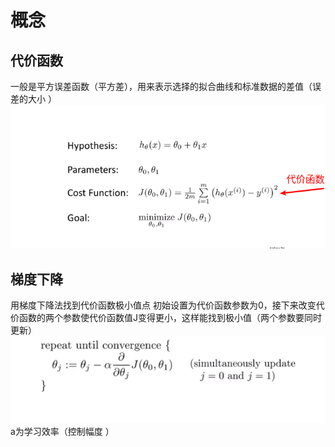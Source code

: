 # 概念

## 代价函数
一般是平方误差函数（平方差），用来表示选择的拟合曲线和标准数据的差值（误差的大小 ）
![](./images/代价函数.png)

## 梯度下降
用梯度下降法找到代价函数极小值点
初始设置为代价函数参数为0，接下来改变代价函数的两个参数使代价函数值J变得更小，这样能找到极小值（两个参数要同时更新）
 ![](./images/梯度下降.png)
 a为学习效率（控制幅度  ）